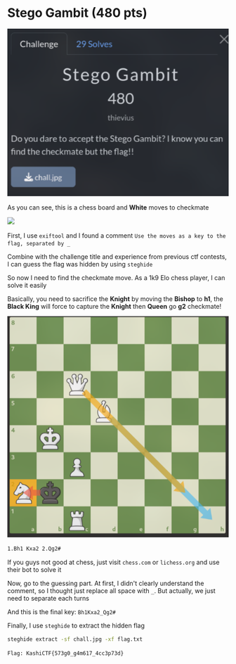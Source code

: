# Stego Gambit (480 pts)

![StegoGambit](img/stegogambit.png)

As you can see, this is a chess board and **White** moves to checkmate

![](img/chall.png)

First, I use `exiftool` and I found a comment `Use the moves as a key to the flag, separated by _`

Combine with the challenge title and experience from previous ctf contests, I can guess the flag was hidden by using `steghide`

So now I need to find the checkmate move. As a 1k9 Elo chess player, I can solve it easily

Basically, you need to sacrifice the **Knight** by moving the **Bishop** to **h1**, the **Black King** will force to capture the **Knight** then **Queen** go **g2** checkmate!

![checkmate](img/stegogambit-checkmate.png)

```txt
1.Bh1 Kxa2 2.Qg2#
```

If you guys not good at chess, just visit `chess.com` or `lichess.org` and use their bot to solve it

Now, go to the guessing part. At first, I didn't clearly understand the comment, so I thought just replace all space with `_`. But actually, we just need to separate each turns

And this is the final key: `Bh1Kxa2_Qg2#`

Finally, I use `steghide` to extract the hidden flag

```sh
steghide extract -sf chall.jpg -xf flag.txt
```

`Flag: KashiCTF{573g0_g4m617_4cc3p73d}`
